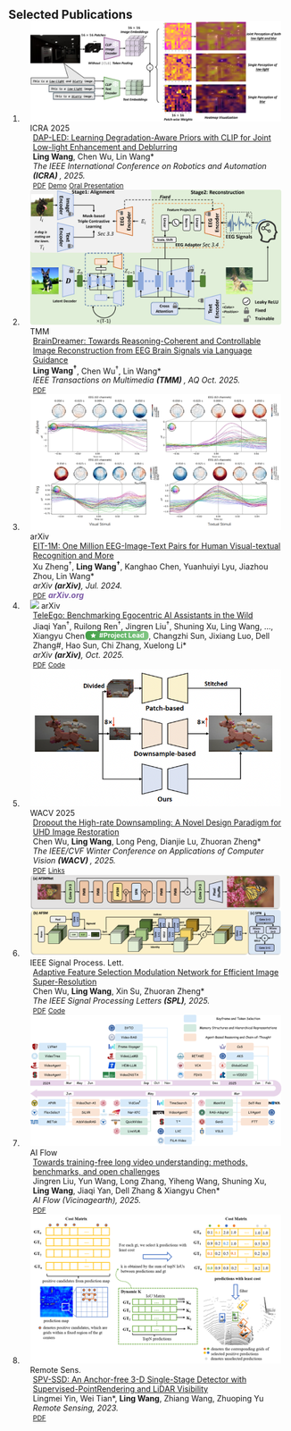 <h2 id="publications" style="margin: 2px 0px -15px;">Selected Publications</h2>

<div class="publications">
<style>
.project-lead {
  display:inline-flex;
  align-items:center;
  gap:4px;
  padding:2px 8px;
  margin-left:2px;
  border-radius:6px;
  background:linear-gradient(90deg,#43a047,#81c784);
  color:#fff;
  font-size:0.75rem;
  font-weight:700;
  line-height:1;
  box-shadow:0 1px 2px rgba(0,0,0,0.15);
}
.project-lead svg {
  width:12px;
  height:12px;
  fill:white;
}
@media (prefers-color-scheme: dark){
  .project-lead {background:linear-gradient(90deg,#66bb6a,#a5d6a7);}
}
</style>
<ol class="bibliography">

<li>
<div class="pub-row">
  <div class="col-sm-3 abbr" style="position: relative;padding-right: 15px;padding-left: 15px;">
    <img src="assets/img/icra25_visualization.png" class="teaser img-fluid z-depth-1">
    <abbr class="badge">ICRA 2025</abbr>
  </div>

  <div class="col-sm-9" style="position: relative;padding-right: 15px;padding-left: 20px;">
    <div class="title"><a href="https://doi.org/10.1109/ICRA55743.2025.11128232">DAP-LED: Learning Degradation-Aware Priors with CLIP for Joint Low-light Enhancement and Deblurring </a></div>
    <div class="author"><strong>Ling Wang</strong>, Chen Wu, Lin Wang*</div>
    <div class="periodical"><em>The IEEE International Conference on Robotics and Automation <strong>(ICRA) </strong>, 2025.</em></div>
    <div class="links">
      <a href="https://doi.org/10.1109/ICRA55743.2025.11128232" class="btn btn-sm z-depth-0" role="button" target="_blank" style="font-size:12px;">PDF</a>
      <a href="../assets/video/ICRA25_4264_VI_i.mp4" class="btn btn-sm z-depth-0" role="button" target="_blank" style="font-size:12px;">Demo</a>
      <a href="https://ras.papercept.net/conferences/conferences/ICRA25/program/ICRA25_ContentListWeb_3.html#thet1_07" class="btn btn-sm z-depth-0" role="button" target="_blank" style="font-size:12px;">Oral Presentation</a>
    </div>
  </div>
</div>
</li>

<li>
<div class="pub-row">
  <div class="col-sm-3 abbr" style="position: relative;padding-right: 15px;padding-left: 15px;">
    <img src="assets/img/trans_braindreamer.png" class="teaser img-fluid z-depth-1">
    <abbr class="badge">TMM</abbr>
  </div>

  <div class="col-sm-9" style="position: relative;padding-right: 15px;padding-left: 20px;">
    <div class="title"><a href="https://arxiv.org/abs/2409.14021">BrainDreamer: Towards Reasoning-Coherent and Controllable Image Reconstruction from EEG Brain Signals via Language Guidance</a></div>
    <div class="author"><strong>Ling Wang<sup>†</sup></strong>, Chen Wu<sup>†</sup>, Lin Wang*</div>
    <div class="periodical"><em>IEEE Transactions on Multimedia <strong>(TMM) </strong>, AQ Oct. 2025.</em></div>
    <div class="links">
      <a href="https://arxiv.org/abs/2409.14021" class="btn btn-sm z-depth-0" role="button" target="_blank" style="font-size:12px;">PDF</a>
    </div>
  </div>
</div>
</li>

<li>
<div class="pub-row">
  <div class="col-sm-3 abbr" style="position: relative;padding-right: 15px;padding-left: 15px;">
    <img src="assets/img/EIT-1M.png" class="teaser img-fluid z-depth-1">
    <abbr class="badge">arXiv</abbr>
  </div>

  <div class="col-sm-9" style="position: relative;padding-right: 15px;padding-left: 20px;">
    <div class="title"><a href="https://arxiv.org/pdf/2407.01884">EIT-1M: One Million EEG-Image-Text Pairs for Human Visual-textual Recognition and More</a></div>
    <div class="author">Xu Zheng<sup>†</sup>, <strong>Ling Wang<sup>†</sup></strong>, Kanghao Chen, Yuanhuiyi Lyu, Jiazhou Zhou, Lin Wang*</div>
    <div class="periodical"><em>arXiv <strong>(arXiv)</strong>, Jul. 2024.</em></div>
    <div class="links">
      <a href="https://arxiv.org/pdf/2407.01884" class="btn btn-sm z-depth-0" role="button" target="_blank" style="font-size:12px;">PDF</a>
      <strong><i style="color:#7b5aa6">arXiv.org</i></strong>
    </div>
  </div>
</div>
</li>

<li>
<div class="pub-row">
  <div class="col-sm-3 abbr" style="position: relative;padding-right: 15px;padding-left: 15px;">
    <img src="assets/img/TelEgo.png" class="teaser img-fluid z-depth-1">
    <abbr class="badge">arXiv</abbr>
  </div>

  <div class="col-sm-9" style="position: relative;padding-right: 15px;padding-left: 20px;">
    <div class="title"><a href="https://arxiv.org/pdf/2510.23981">TeleEgo: Benchmarking Egocentric AI Assistants in the Wild</a></div>
    <div class="author">Jiaqi Yan<sup>†</sup>, Ruilong Ren<sup>†</sup>, Jingren Liu<sup>†</sup>, Shuning Xu, Ling Wang, ..., Xiangyu Chen<span class="project-lead">
    <svg viewBox="0 0 24 24"><path d="M12 17.27L18.18 21l-1.64-7.03L22 9.24l-7.19-.61L12 2 9.19 8.63 2 9.24l5.46 4.73L5.82 21z"/></svg>#Project Lead</span>, Changzhi Sun, Jixiang Luo, Dell Zhang#, Hao Sun, Chi Zhang, Xuelong Li*</div>
    <div class="periodical"><em>arXiv <strong>(arXiv)</strong>, Oct. 2025.</em></div>
    <div class="links">
      <a href="https://arxiv.org/pdf/2510.23981" class="btn btn-sm z-depth-0" role="button" target="_blank" style="font-size:12px;">PDF</a>
      <a href="https://github.com/Programmergg/TeleEgo" class="btn btn-sm z-depth-0" role="button" target="_blank" style="font-size:12px;">Code</a>
    </div>
  </div>
</div>
</li>

<li>
<div class="pub-row">
  <div class="col-sm-3 abbr" style="position: relative;padding-right: 15px;padding-left: 15px;">
    <img src="assets/img/wacv25_d2net.png" class="teaser img-fluid z-depth-1">
    <abbr class="badge">WACV 2025</abbr>
  </div>

  <div class="col-sm-9" style="position: relative;padding-right: 15px;padding-left: 20px;">
    <div class="title"><a href="https://doi.org/10.1109/WACV61041.2025.00238">Dropout the High-rate Downsampling: A Novel Design Paradigm for UHD Image Restoration </a></div>
    <div class="author">Chen Wu, <strong>Ling Wang</strong>, Long Peng, Dianjie Lu, Zhuoran Zheng*</div>
    <div class="periodical"><em>The IEEE/CVF Winter Conference on Applications of Computer Vision <strong>(WACV) </strong>, 2025.</em></div>
    <div class="links">
      <a href="https://doi.org/10.1109/WACV61041.2025.00238" class="btn btn-sm z-depth-0" role="button" target="_blank" style="font-size:12px;">PDF</a>
      <a href="https://openaccess.thecvf.com/content/WACV2025/html/Wu_Dropout_the_High-Rate_Downsampling_A_Novel_Design_Paradigm_for_UHD_WACV_2025_paper.html" class="btn btn-sm z-depth-0" role="button" target="_blank" style="font-size:12px;">Links</a>
    </div>
  </div>
</div>
</li>

<li>
<div class="pub-row">
  <div class="col-sm-3 abbr" style="position: relative;padding-right: 15px;padding-left: 15px;">
    <img src="assets/img/SPL_AFSMNet.png" class="teaser img-fluid z-depth-1">
    <abbr class="badge">IEEE Signal Process. Lett.</abbr>
  </div>

  <div class="col-sm-9" style="position: relative;padding-right: 15px;padding-left: 20px;">
    <div class="title"><a href="https://doi.org/10.1109/LSP.2025.3547669">Adaptive Feature Selection Modulation Network for Efficient Image Super-Resolution </a></div>
    <div class="author">Chen Wu, <strong>Ling Wang</strong>, Xin Su, Zhuoran Zheng*</div>
    <div class="periodical"><em>The IEEE Signal Processing Letters <strong>(SPL)</strong>, 2025.</em></div>
    <div class="links">
      <a href="https://doi.org/10.1109/LSP.2025.3547669" class="btn btn-sm z-depth-0" role="button" target="_blank" style="font-size:12px;">PDF</a>
      <a href="https://github.com/DavisWANG0/AFSMNet" class="btn btn-sm z-depth-0" role="button" target="_blank" style="font-size:12px;">Code</a>
    </div>
  </div>
</div>
</li>

<li>
<div class="pub-row">
  <div class="col-sm-3 abbr" style="position: relative;padding-right: 15px;padding-left: 15px;">
    <img src="assets/img/AIFlow_method_timeline.png" class="teaser img-fluid z-depth-1">
    <abbr class="badge">AI Flow</abbr>
  </div>

  <div class="col-sm-9" style="position: relative;padding-right: 15px;padding-left: 20px;">
    <div class="title"><a href="https://link.springer.com/article/10.1007/s44336-025-00017-w?utm_source=rct_congratemailt">Towards training-free long video understanding: methods, benchmarks, and open challenges </a></div>
    <div class="author">Jingren Liu, Yun Wang, Long Zhang, Yiheng Wang, Shuning Xu, <strong>Ling Wang</strong>, Jiaqi Yan, Dell Zhang & Xiangyu Chen*</div>
    <div class="periodical"><em>AI Flow (Vicinagearth), 2025. </em></div>
    <div class="links">
      <a href="https://link.springer.com/article/10.1007/s44336-025-00017-w?utm_source=rct_congratemailt" class="btn btn-sm z-depth-0" role="button" target="_blank" style="font-size:12px;">PDF</a>
    </div>
  </div>
</div>
</li>

<li>
<div class="pub-row">
  <div class="col-sm-3 abbr" style="position: relative;padding-right: 15px;padding-left: 15px;">
    <img src="assets/img/RS_spvssd.png" class="teaser img-fluid z-depth-1">
    <abbr class="badge">Remote Sens.</abbr>
  </div>

  <div class="col-sm-9" style="position: relative;padding-right: 15px;padding-left: 20px;">
    <div class="title"><a href="https://doi.org/10.3390/rs15010161">SPV-SSD: An Anchor-free 3-D Single-Stage Detector with Supervised-PointRendering and LiDAR Visibility </a></div>
    <div class="author">Lingmei Yin, Wei Tian*, <strong>Ling Wang</strong>, Zhiang Wang, Zhuoping Yu</div>
    <div class="periodical"><em>Remote Sensing, 2023. </em></div>
    <div class="links">
      <a href="https://doi.org/10.3390/rs15010161" class="btn btn-sm z-depth-0" role="button" target="_blank" style="font-size:12px;">PDF</a>
    </div>
  </div>
</div>
</li>

<br>

</ol>
</div>
